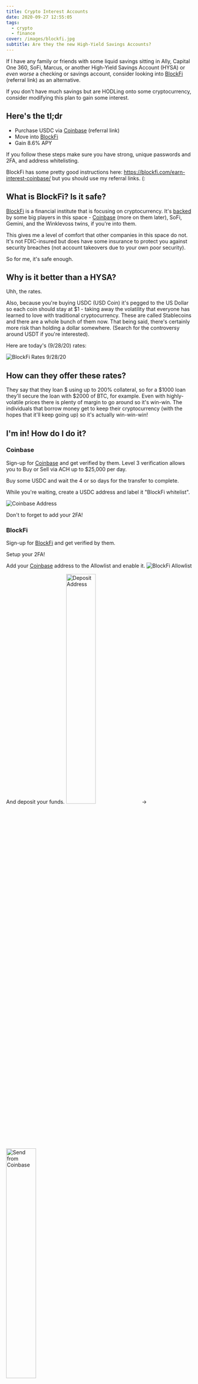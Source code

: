 ```yaml
---
title: Crypto Interest Accounts
date: 2020-09-27 12:55:05
tags:
  - crypto
  - finance
cover: /images/blockfi.jpg
subtitle: Are they the new High-Yield Savings Accounts?
---
```


If I have any family or friends with some liquid savings sitting in Ally, Capital One 360, SoFi, Marcus, or another High-Yield Savings Account (HYSA) or _even worse_ a checking or savings account, consider looking into [BlockFi](https://blockfi.com/?ref=35c11f30) (referral link) as an alternative.

If you don't have much savings but are HODLing onto some cryptocurrency, consider modifying this plan to gain some interest.

## Here's the tl;dr

- Purchase USDC via [Coinbase](https://www.coinbase.com/join/kassa_d5) (referral link)
- Move into [BlockFi](https://blockfi.com/?ref=35c11f30)
- Gain 8.6% APY

If you follow these steps make sure you have strong, unique passwords and 2FA, and address whitelisting.

BlockFi has some pretty good instructions here: https://blockfi.com/earn-interest-coinbase/ but you should use my referral links. (:

## What is BlockFi? Is it safe?

[BlockFi](https://blockfi.com/?ref=35c11f30) is a financial institute that is focusing on cryptocurrency. It's [backed](https://blockfi.com/investors) by some big players in this space - [Coinbase](https://www.coinbase.com/join/kassa_d5) (more on them later), SoFi, Gemini, and the Winklevoss twins, if you're into them.

This gives me a level of comfort that other companies in this space do not. It's not FDIC-insured but does have some insurance to protect you against security breaches (not account takeovers due to your own poor security).

So for me, it's safe enough.

## Why is it better than a HYSA?

Uhh, the rates.

Also, because you're buying USDC (USD Coin) it's pegged to the US Dollar so each coin should stay at \$1 - taking away the volatility that everyone has learned to love with traditional cryptocurrency. These are called Stablecoins and there are a whole bunch of them now. That being said, there's certainly more risk than holding a dollar somewhere. (Search for the controversy around USDT if you're interested).

Here are today's (9/28/20) rates:

![BlockFi Rates 9/28/20](/images/blockfi-rates.jpg)

## How can they offer these rates?

They say that they loan \$ using up to 200% collateral, so for a \$1000 loan they'll secure the loan with \$2000 of BTC, for example. Even with highly-volatile prices there is plenty of margin to go around so it's win-win. The individuals that borrow money get to keep their cryptocurrency (with the hopes that it'll keep going up) so it's actually win-win-win!

## I'm in! How do I do it?

### Coinbase

Sign-up for [Coinbase](https://www.coinbase.com/join/kassa_d5) and get verified by them. Level 3 verification allows you to Buy or Sell via ACH up to \$25,000 per day.

Buy some USDC and wait the 4 or so days for the transfer to complete.

While you're waiting, create a USDC address and label it "BlockFi whitelist".

![Coinbase Address](/images/coinbase-usdc-whitelist.jpg)

Don't to forget to add your 2FA!

### BlockFi

Sign-up for [BlockFi](https://blockfi.com/?ref=35c11f30) and get verified by them.

Setup your 2FA!

Add your [Coinbase](https://www.coinbase.com/join/kassa_d5) address to the Allowlist and enable it.
![BlockFi Allowlist](/images/blockfi-allowlist.png)

And deposit your funds.
<img src="/images/blockfi-usdc-deposit.jpg" alt="Deposit Address" width="40%"/> &rarr; <img src="/images/coinbase-usdc-send.jpg" alt="Send from Coinbase" width="40%"/>

**Good Luck!**
